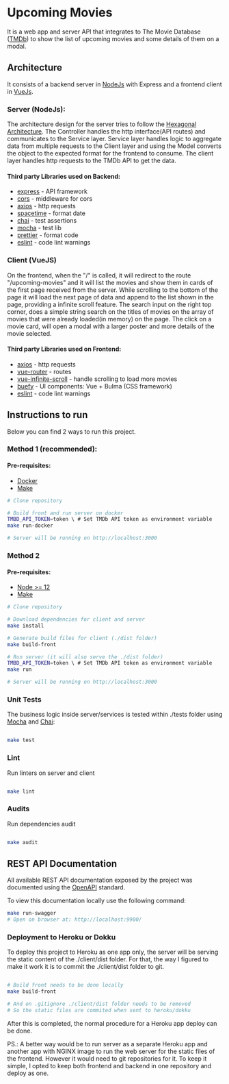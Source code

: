 # Upcoming Movies

It is a web app and server API that integrates to The Movie Database ([TMDb](https://developers.themoviedb.org/3)) to show the list of upcoming movies and some details of them on a modal.

## Architecture
It consists of a backend server in [NodeJs](https://nodejs.org) with Express and a frontend client in [VueJs](https://vuejs.org/).

### Server (NodeJs): 
The architecture design for the server tries to follow the [Hexagonal Architecture](https://en.wikipedia.org/wiki/Hexagonal_architecture_(software)).
The Controller handles the http interface(API routes) and communicates to the Service layer. Service layer handles logic to aggregate data from multiple requests to the Client layer and using the Model converts the object to the expected format for the frontend to consume. The client layer handles http requests to the TMDb API to get the data. 

#### Third party Libraries used on Backend:
- [express](https://www.npmjs.com/package/express) - API framework
- [cors](https://www.npmjs.com/package/cors)  - middleware for cors
- [axios](https://www.npmjs.com/package/axios) - http requests
- [spacetime](https://www.npmjs.com/package/spacetime) - format date
- [chai](https://www.npmjs.com/package/chai) - test assertions
- [mocha](https://www.npmjs.com/package/mocha) - test lib
- [prettier](https://www.npmjs.com/package/prettier) - format code
- [eslint](https://www.npmjs.com/package/eslint) - code lint warnings

### Client (VueJS)
On the frontend, when the "/" is called, it will redirect to the route "/upcoming-movies" and it will list the movies and show them in cards of the first page received from the server.
While scrolling to the bottom of the page it will load the next page of data and append to the list shown in the page, providing a infinite scroll feature.
The search input on the right top corner, does a simple string search on the titles of movies on the array of movies that were already loaded(in memory) on the page.
The click on a movie card, will open a modal with a larger poster and more details of the movie selected.

#### Third party Libraries used on Frontend:
- [axios](https://www.npmjs.com/package/axios) - http requests
- [vue-router](https://www.npmjs.com/package/vue-router)  - routes
- [vue-infinite-scroll](https://www.npmjs.com/package/vue-infinite-scroll)  - handle scrolling to load more movies
- [buefy](https://www.npmjs.com/package/buefy)  - UI components: Vue + Bulma (CSS framework)
- [eslint](https://www.npmjs.com/package/eslint) - code lint warnings

## Instructions to run
Below you can find 2 ways to run this project.

### Method 1 (recommended):
#### Pre-requisites:
- [Docker](https://docs.docker.com/install/)
- [Make](https://www.gnu.org/software/make/)

```bash
# Clone repository

# Build front and run server on docker
TMBD_API_TOKEN=token \ # Set TMDb API token as environment variable
make run-docker

# Server will be running on http://localhost:3000

```

### Method 2
#### Pre-requisites:
- [Node >= 12](https://nodejs.org/en/)
- [Make](https://www.gnu.org/software/make/)

```bash
# Clone repository

# Download dependencies for client and server
make install

# Generate build files for client (./dist folder)
make build-front

# Run server (it will also serve the ./dist folder)
TMBD_API_TOKEN=token \ # Set TMDb API token as environment variable
make run

# Server will be running on http://localhost:3000

```

### Unit Tests
The business logic inside server/services is tested within ./tests folder using [Mocha](https://mochajs.org/) and [Chai](https://www.chaijs.com):

```bash

make test

``` 

### Lint
Run linters on server and client

```bash

make lint

``` 

### Audits
Run dependencies audit

```bash

make audit

``` 

## REST API Documentation
All available REST API documentation exposed by the project was documented using the [OpenAPI](https://www.openapis.org/) standard.

To view this documentation locally use the following command:
```bash
make run-swagger
# Open on browser at: http://localhost:9900/
```


### Deployment to Heroku or Dokku
To deploy this project to Heroku as one app only, the server will be serving the static content of the ./client/dist folder.
For that, the way I figured to make it work it is to commit the ./client/dist folder to git.

```bash

# Build front needs to be done locally
make build-front

# And on .gitignore ./client/dist folder needs to be removed
# So the static files are commited when sent to heroku/dokku

```

After this is completed, the normal procedure for a Heroku app deploy can be done.

PS.: A better way would be to run server as a separate Heroku app and another app with NGINX image to run the web server for the static files of the frontend. However it would need to git repositories for it. To keep it simple, I opted to keep both frontend and backend in one repository and deploy as one.
